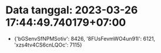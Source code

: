 # Data tanggal: 2023-03-26 17:44:49.740179+07:00

* {'bGSenvSfNPMSotiv': 8426, '8FUsFevmWO4un91I': 6121, 'xzs4tv4CS6cnLQOc': 7115}
